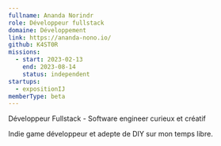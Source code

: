 ```yaml
---
fullname: Ananda Norindr
role: Développeur fullstack
domaine: Développement
link: https://ananda-nono.io/
github: K4ST0R
missions:
  - start: 2023-02-13
    end: 2023-08-14
    status: independent
startups:
  - expositionIJ
memberType: beta
---
```


Développeur Fullstack - Software engineer curieux et créatif

Indie game développeur et adepte de DIY sur mon temps libre.
